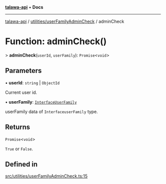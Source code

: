 [**talawa-api**](../../../README.md) • **Docs**

***

[talawa-api](../../../modules.md) / [utilities/userFamilyAdminCheck](../README.md) / adminCheck

# Function: adminCheck()

\> **adminCheck**(`userId`, `userFamily`): `Promise`\<`void`\>

## Parameters

• **userId**: `string` \| `ObjectId`

Current user id.

• **userFamily**: [`InterfaceUserFamily`](../../../models/userFamily/interfaces/InterfaceUserFamily.md)

userFamily data of `InterfaceuserFamily` type.

## Returns

`Promise`\<`void`\>

`True` or `False`.

## Defined in

[src/utilities/userFamilyAdminCheck.ts:15](https://github.com/PalisadoesFoundation/talawa-api/blob/d0c167bb942c4778fba221c2cdd27665fc7dbf61/src/utilities/userFamilyAdminCheck.ts#L15)
